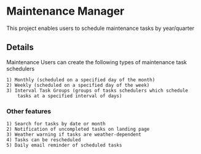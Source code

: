 # Maintenance Manager

This project enables users to schedule maintenance tasks by year/quarter

## Details

Maintenance Users can create the following types of maintenance task schedulers

```
1) Monthly (scheduled on a specified day of the month)
2) Weekly (scheduled on a specified day of the week)
3) Interval Task Groups (groups of tasks schedulers which schedule
    tasks at a specified interval of days)
```

### Other features
```
1) Search for tasks by date or month
2) Notification of uncompleted tasks on landing page
3) Weather warning if tasks are weather-dependent
4) Tasks can be rescheduled
5) Daily email reminder of scheduled tasks
```

